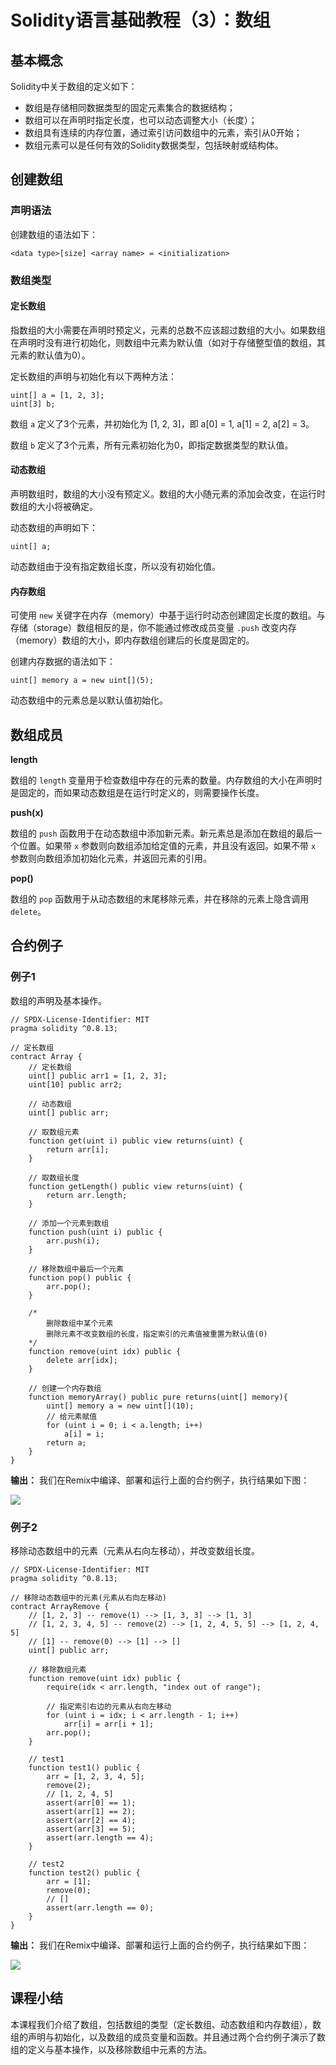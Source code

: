 # Solidity语言基础教程（3）：数组

## 基本概念

Solidity中关于数组的定义如下：

+ 数组是存储相同数据类型的固定元素集合的数据结构；
+ 数组可以在声明时指定长度，也可以动态调整大小（长度）；
+ 数组具有连续的内存位置，通过索引访问数组中的元素，索引从0开始；
+ 数组元素可以是任何有效的Solidity数据类型，包括映射或结构体。

## 创建数组

### 声明语法

创建数组的语法如下：

```
<data type>[size] <array name> = <initialization>
```

### 数组类型

#### 定长数组

指数组的大小需要在声明时预定义，元素的总数不应该超过数组的大小。如果数组在声明时没有进行初始化，则数组中元素为默认值（如对于存储整型值的数组，其元素的默认值为0）。

定长数组的声明与初始化有以下两种方法：

```
uint[] a = [1, 2, 3];
uint[3] b;
```

数组 `a` 定义了3个元素，并初始化为 [1, 2, 3]，即 a[0] = 1, a[1] = 2, a[2] = 3。

数组 `b` 定义了3个元素，所有元素初始化为0，即指定数据类型的默认值。

#### 动态数组

声明数组时，数组的大小没有预定义。数组的大小随元素的添加会改变，在运行时数组的大小将被确定。

动态数组的声明如下：

```
uint[] a;
```

动态数组由于没有指定数组长度，所以没有初始化值。

#### 内存数组

可使用 `new` 关键字在内存（memory）中基于运行时动态创建固定长度的数组。与 存储（storage）数组相反的是，你不能通过修改成员变量 `.push` 改变内存（memory）数组的大小，即内存数组创建后的长度是固定的。

创建内存数据的语法如下：

```
uint[] memory a = new uint[](5);
```

动态数组中的元素总是以默认值初始化。

## 数组成员

**length**

数组的 `length` 变量用于检查数组中存在的元素的数量。内存数组的大小在声明时是固定的，而如果动态数组是在运行时定义的，则需要操作长度。

**push(x)**

数组的 `push` 函数用于在动态数组中添加新元素。新元素总是添加在数组的最后一个位置。如果带 `x` 参数则向数组添加给定值的元素，并且没有返回。如果不带 `x` 参数则向数组添加初始化元素，并返回元素的引用。

**pop()**

数组的 `pop` 函数用于从动态数组的末尾移除元素，并在移除的元素上隐含调用 `delete`。

## 合约例子

### 例子1

数组的声明及基本操作。

```
// SPDX-License-Identifier: MIT
pragma solidity ^0.8.13;

// 定长数组
contract Array {
    // 定长数组
    uint[] public arr1 = [1, 2, 3];
    uint[10] public arr2;

    // 动态数组
    uint[] public arr;

    // 取数组元素
    function get(uint i) public view returns(uint) {
        return arr[i];
    }

    // 取数组长度
    function getLength() public view returns(uint) {
        return arr.length;
    }

    // 添加一个元素到数组
    function push(uint i) public {
        arr.push(i);
    }

    // 移除数组中最后一个元素
    function pop() public {
        arr.pop();
    }

    /*
        删除数组中某个元素
        删除元素不改变数组的长度，指定索引的元素值被重置为默认值(0)
    */
    function remove(uint idx) public {
        delete arr[idx];
    }

    // 创建一个内存数组
    function memoryArray() public pure returns(uint[] memory){
        uint[] memory a = new uint[](10);
        // 给元素赋值
        for (uint i = 0; i < a.length; i++)
            a[i] = i;
        return a;
    }
}
```

**输出：** 我们在Remix中编译、部署和运行上面的合约例子，执行结果如下图：

![](images/remix-array.png)

### 例子2

移除动态数组中的元素（元素从右向左移动），并改变数组长度。

```
// SPDX-License-Identifier: MIT
pragma solidity ^0.8.13;

// 移除动态数组中的元素(元素从右向左移动)
contract ArrayRemove {
    // [1, 2, 3] -- remove(1) --> [1, 3, 3] --> [1, 3]
    // [1, 2, 3, 4, 5] -- remove(2) --> [1, 2, 4, 5, 5] --> [1, 2, 4, 5]
    // [1] -- remove(0) --> [1] --> []
    uint[] public arr;

    // 移除数组元素
    function remove(uint idx) public {
        require(idx < arr.length, "index out of range");

        // 指定索引右边的元素从右向左移动
        for (uint i = idx; i < arr.length - 1; i++)
            arr[i] = arr[i + 1];
        arr.pop();
    }

    // test1
    function test1() public {
        arr = [1, 2, 3, 4, 5];
        remove(2);
        // [1, 2, 4, 5]
        assert(arr[0] == 1);
        assert(arr[1] == 2);
        assert(arr[2] == 4);
        assert(arr[3] == 5);
        assert(arr.length == 4);
    }

    // test2
    function test2() public {
        arr = [1];
        remove(0);
        // []
        assert(arr.length == 0);
    }
}
```

**输出：** 我们在Remix中编译、部署和运行上面的合约例子，执行结果如下图：

![](images/remix-arrayremove.png)

## 课程小结

本课程我们介绍了数组，包括数组的类型（定长数组、动态数组和内存数组），数组的声明与初始化，以及数组的成员变量和函数。并且通过两个合约例子演示了数组的定义与基本操作，以及移除数组中元素的方法。

